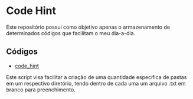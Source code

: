 # Code Hint

Este repositório possui como objetivo apenas o armazenamento de determinados códigos que facilitam o meu dia-a-dia.

## Códigos

* [code_hint](https://github.com/MuriloChaves/Python/blob/master/code_hint/create_folders.py)

Este script visa facilitar a criação de uma quantidade específica de pastas em um respectivo diretório, tendo dentro de cada uma um arquivo .txt em branco para preenchimento.
